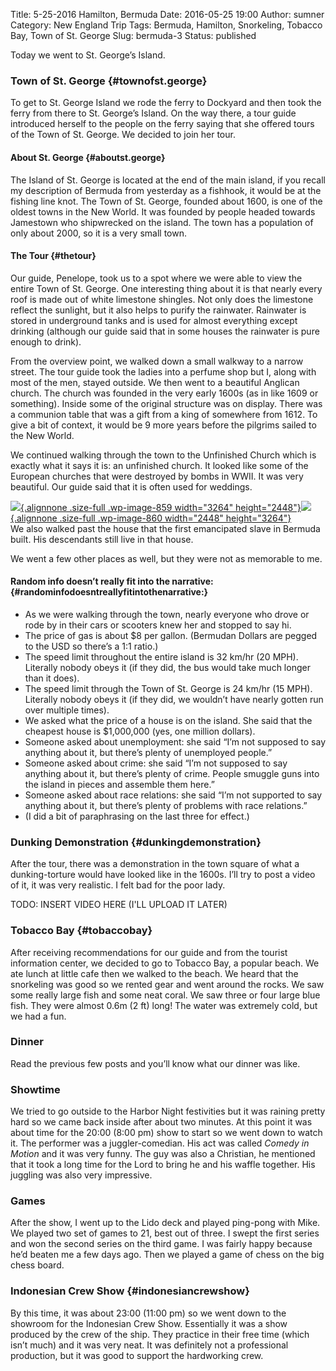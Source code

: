 Title: 5-25-2016 Hamilton, Bermuda
Date: 2016-05-25 19:00
Author: sumner
Category: New England Trip
Tags: Bermuda, Hamilton, Snorkeling, Tobacco Bay, Town of St. George
Slug: bermuda-3
Status: published

Today we went to St. George’s Island.

### Town of St. George {#townofst.george}

To get to St. George Island we rode the ferry to Dockyard and then took
the ferry from there to St. George’s Island. On the way there, a tour
guide introduced herself to the people on the ferry saying that she
offered tours of the Town of St. George. We decided to join her tour.

#### About St. George {#aboutst.george}

The Island of St. George is located at the end of the main island, if
you recall my description of Bermuda from yesterday as a fishhook, it
would be at the fishing line knot. The Town of St. George, founded about
1600, is one of the oldest towns in the New World. It was founded by
people headed towards Jamestown who shipwrecked on the island. The town
has a population of only about 2000, so it is a very small town.

#### The Tour {#thetour}

Our guide, Penelope, took us to a spot where we were able to view the
entire Town of St. George. One interesting thing about it is that nearly
every roof is made out of white limestone shingles. Not only does the
limestone reflect the sunlight, but it also helps to purify the
rainwater. Rainwater is stored in underground tanks and is used for
almost everything except drinking (although our guide said that in some
houses the rainwater is pure enough to drink).

From the overview point, we walked down a small walkway to a narrow
street. The tour guide took the ladies into a perfume shop but I, along
with most of the men, stayed outside. We then went to a beautiful
Anglican church. The church was founded in the very early 1600s (as in
like 1609 or something). Inside some of the original structure was on
display. There was a communion table that was a gift from a king of
somewhere from 1612. To give a bit of context, it would be 9 more years
before the pilgrims sailed to the New World.

We continued walking through the town to the Unfinished Church which is
exactly what it says it is: an unfinished church. It looked like some of
the European churches that were destroyed by bombs in WWII. It was very
beautiful. Our guide said that it is often used for weddings.

[![](http://www.the-evans.family/sumner/blog/wp-content/uploads/2016/05/img_2566-1.jpg){.alignnone
.size-full .wp-image-859 width="3264"
height="2448"}](http://www.the-evans.family/sumner/blog/wp-content/uploads/2016/05/img_2566-1.jpg)[![](http://www.the-evans.family/sumner/blog/wp-content/uploads/2016/05/img_2561-4.jpg){.alignnone
.size-full .wp-image-860 width="2448"
height="3264"}](http://www.the-evans.family/sumner/blog/wp-content/uploads/2016/05/img_2561-4.jpg)  
We also walked past the house that the first emancipated slave in
Bermuda built. His descendants still live in that house.

We went a few other places as well, but they were not as memorable to
me.

#### Random info doesn’t really fit into the narrative: {#randominfodoesntreallyfitintothenarrative:}

-   As we were walking through the town, nearly everyone who drove or
    rode by in their cars or scooters knew her and stopped to say hi.
-   The price of gas is about \$8 per gallon. (Bermudan Dollars are
    pegged to the USD so there’s a 1:1 ratio.)
-   The speed limit throughout the entire island is 32 km/hr (20 MPH).
    Literally nobody obeys it (if they did, the bus would take much
    longer than it does).
-   The speed limit through the Town of St. George is 24 km/hr (15 MPH).
    Literally nobody obeys it (if they did, we wouldn’t have nearly
    gotten run over multiple times).
-   We asked what the price of a house is on the island. She said that
    the cheapest house is \$1,000,000 (yes, one million dollars).
-   Someone asked about unemployment: she said “I’m not supposed to say
    anything about it, but there’s plenty of unemployed people.”
-   Someone asked about crime: she said “I’m not supposed to say
    anything about it, but there’s plenty of crime. People smuggle guns
    into the island in pieces and assemble them here.”
-   Someone asked about race relations: she said “I’m not supported to
    say anything about it, but there’s plenty of problems with race
    relations.”
-   (I did a bit of paraphrasing on the last three for effect.)

### Dunking Demonstration {#dunkingdemonstration}

After the tour, there was a demonstration in the town square of what a
dunking-torture would have looked like in the 1600s. I’ll try to post a
video of it, it was very realistic. I felt bad for the poor lady.

TODO: INSERT VIDEO HERE (I'LL UPLOAD IT LATER)

### Tobacco Bay {#tobaccobay}

After receiving recommendations for our guide and from the tourist
information center, we decided to go to Tobacco Bay, a popular beach. We
ate lunch at little cafe then we walked to the beach. We heard that the
snorkeling was good so we rented gear and went around the rocks. We saw
some really large fish and some neat coral. We saw three or four large
blue fish. They were almost 0.6m (2 ft) long! The water was extremely
cold, but we had a fun.

### Dinner

Read the previous few posts and you’ll know what our dinner was like.

### Showtime

We tried to go outside to the Harbor Night festivities but it was
raining pretty hard so we came back inside after about two minutes. At
this point it was about time for the 20:00 (8:00 pm) show to start so we
went down to watch it. The performer was a juggler-comedian. His act was
called *Comedy in Motion* and it was very funny. The guy was also a
Christian, he mentioned that it took a long time for the Lord to bring
he and his waffle together. His juggling was also very impressive.

### Games

After the show, I went up to the Lido deck and played ping-pong with
Mike. We played two set of games to 21, best out of three. I swept the
first series and won the second series on the third game. I was fairly
happy because he’d beaten me a few days ago. Then we played a game of
chess on the big chess board.

### Indonesian Crew Show {#indonesiancrewshow}

By this time, it was about 23:00 (11:00 pm) so we went down to the
showroom for the Indonesian Crew Show. Essentially it was a show
produced by the crew of the ship. They practice in their free time
(which isn’t much) and it was very neat. It was definitely not a
professional production, but it was good to support the hardworking
crew.
